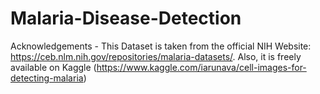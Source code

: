 # Malaria-Disease-Detection

Acknowledgements - This Dataset is taken from the official NIH Website: https://ceb.nlm.nih.gov/repositories/malaria-datasets/. Also, it is freely available on Kaggle (https://www.kaggle.com/iarunava/cell-images-for-detecting-malaria)
